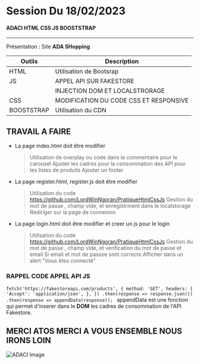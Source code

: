 # Session Du 18/02/2023
#### ADACI HTML CSS JS BOOSTSTRAP
---
Présentation : Site **ADA SHopping**

|   Outils   |          Description                   |
| -----------|----------------------------------------|
| HTML       |  Utilisation de Bootsrap               |
| JS         | APPEL API SUR FAKESTORE                |
|            | INJECTION DOM ET LOCALSTRORAGE         |
| CSS        | MODIFICATION DU CODE CSS ET RESPONSIVE |
| BOOSTSTRAP | Utilisation du CDN                     |

## TRAVAIL A FAIRE
- La page index.html doit être modifier 
    > Utilisation de overplay ou code dans le commentaire pour le carousel
    > Ajuster les cadres pour la consommation des API pour les listes de produits
    > Ajouter un footer

- La page register.html, register.js doit être modifier 
    > Utilisation du code https://github.com/LordWinNgoran/PratiqueHtmlCssJs
    > Gestion du mot de passe , champ vide, et enregistrment dans le localstorage
    > Rediriger sur la page de connexion

- La page login.html doit être modifier  et creer un js pour le login
    > Utilisation du code https://github.com/LordWinNgoran/PratiqueHtmlCssJs
    > Gestion du mot de passe , champ vide, et verification du mot de passe et email
    > Si email et mot de passse sont corrects Afficher dans un alert "Vous êtes connecté"

### RAPPEL CODE APPEL API JS
`fetch('https://fakestoreapi.com/products', {
        method: 'GET',
        headers: {
            'Accept': 'application/json',
        },
    })
    .then(response => response.json())
    .then(response =>
        appendData(response));
`
appendData est une fonction qui permet d'inserer dans le **DOM** les cadres de consommation de l'API Fakestore.

## MERCI ATOS MERCI A VOUS ENSEMBLE NOUS IRONS LOIN

![ADACI Image]('/assets/img/carousel-1.JPG')